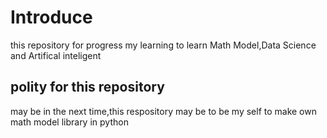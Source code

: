 # Introduce

this repository for progress my learning to learn Math Model,Data Science and Artifical inteligent

## polity for this repository
may be in the next time,this respository may be to be my self to make own math model library in python

